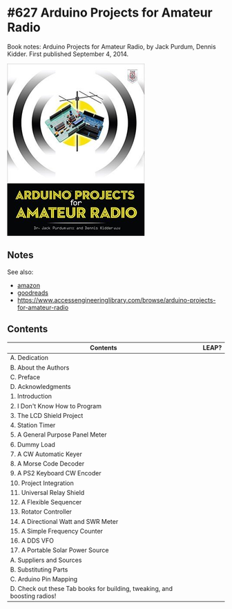 # #627 Arduino Projects for Amateur Radio

Book notes: Arduino Projects for Amateur Radio, by Jack Purdum, Dennis Kidder. First published September 4, 2014.

[![Build](./assets/arduino-projects-for-amateur-radio_build.jpg?raw=true)](https://amzn.to/4iJYkGy)

## Notes

See also:

* [amazon](https://amzn.to/4iJYkGy)
* [goodreads](https://www.goodreads.com/book/show/24068288-arduino-projects-for-amateur-radio)
* <https://www.accessengineeringlibrary.com/browse/arduino-projects-for-amateur-radio>

## Contents

| Contents                                                                  | LEAP? |
|---------------------------------------------------------------------------|-------|
| A. Dedication                                                             |       |
| B. About the Authors                                                      |       |
| C. Preface                                                                |       |
| D. Acknowledgments                                                        |       |
| 1. Introduction                                                           |       |
| 2. I Don't Know How to Program                                            |       |
| 3. The LCD Shield Project                                                 |       |
| 4. Station Timer                                                          |       |
| 5. A General Purpose Panel Meter                                          |       |
| 6. Dummy Load                                                             |       |
| 7. A CW Automatic Keyer                                                   |       |
| 8. A Morse Code Decoder                                                   |       |
| 9. A PS2 Keyboard CW Encoder                                              |       |
| 10. Project Integration                                                   |       |
| 11. Universal Relay Shield                                                |       |
| 12. A Flexible Sequencer                                                  |       |
| 13. Rotator Controller                                                    |       |
| 14. A Directional Watt and SWR Meter                                      |       |
| 15. A Simple Frequency Counter                                            |       |
| 16. A DDS VFO                                                             |       |
| 17. A Portable Solar Power Source                                         |       |
| A. Suppliers and Sources                                                  |       |
| B. Substituting Parts                                                     |       |
| C. Arduino Pin Mapping                                                    |       |
| D. Check out these Tab books for building, tweaking, and boosting radios! |       |
